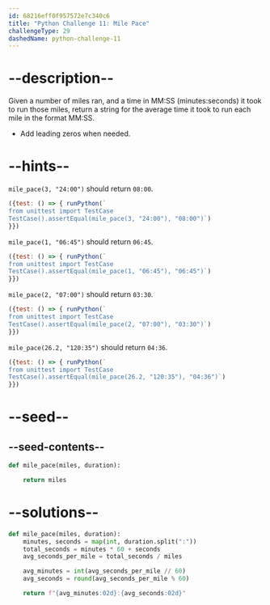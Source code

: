 ```yaml
---
id: 68216eff0f957572e7c340c6
title: "Python Challenge 11: Mile Pace"
challengeType: 29
dashedName: python-challenge-11
---
```


# --description--

Given a number of miles ran, and a time in MM:SS (minutes:seconds) it took to run those miles, return a string for the average time it took to run each mile in the format MM:SS.

- Add leading zeros when needed.

# --hints--

`mile_pace(3, "24:00")` should return `08:00`.

```js
({test: () => { runPython(`
from unittest import TestCase
TestCase().assertEqual(mile_pace(3, "24:00"), "08:00")`)
}})
```

`mile_pace(1, "06:45")` should return `06:45`.

```js
({test: () => { runPython(`
from unittest import TestCase
TestCase().assertEqual(mile_pace(1, "06:45"), "06:45")`)
}})
```

`mile_pace(2, "07:00")` should return `03:30`.

```js
({test: () => { runPython(`
from unittest import TestCase
TestCase().assertEqual(mile_pace(2, "07:00"), "03:30")`)
}})
```

`mile_pace(26.2, "120:35")` should return `04:36`.

```js
({test: () => { runPython(`
from unittest import TestCase
TestCase().assertEqual(mile_pace(26.2, "120:35"), "04:36")`)
}})
```

# --seed--

## --seed-contents--

```py
def mile_pace(miles, duration):

    return miles
```

# --solutions--

```py
def mile_pace(miles, duration):
    minutes, seconds = map(int, duration.split(":"))
    total_seconds = minutes * 60 + seconds
    avg_seconds_per_mile = total_seconds / miles

    avg_minutes = int(avg_seconds_per_mile // 60)
    avg_seconds = round(avg_seconds_per_mile % 60)

    return f"{avg_minutes:02d}:{avg_seconds:02d}"
```
